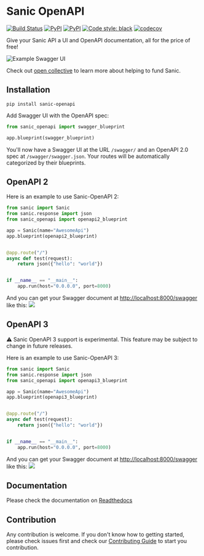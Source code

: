 # Sanic OpenAPI

[![Build Status](https://travis-ci.com/sanic-org/sanic-openapi.svg?branch=master)](https://travis-ci.com/sanic-org/sanic-openapi)
[![PyPI](https://img.shields.io/pypi/v/sanic-openapi.svg)](https://pypi.python.org/pypi/sanic-openapi/)
[![PyPI](https://img.shields.io/pypi/pyversions/sanic-openapi.svg)](https://pypi.python.org/pypi/sanic-openapi/)
[![Code style: black](https://img.shields.io/badge/code%20style-black-000000.svg)](https://github.com/python/black)
[![codecov](https://codecov.io/gh/sanic-org/sanic-openapi/branch/master/graph/badge.svg)](https://codecov.io/gh/sanic-org/sanic-openapi)

Give your Sanic API a UI and OpenAPI documentation, all for the price of free!

![Example Swagger UI](docs/_static/images/code-to-ui.png?raw=true "Swagger UI")

Check out [open collective](https://opencollective.com/sanic-org) to learn more about helping to fund Sanic.

[Try CodeStream]: https://alt-images.codestream.com/codestream_logo_sanicorg.png
[99]: https://codestream.com/?utm_source=github&amp;utm_campaign=sanicorg&amp;utm_medium=banner


## Installation

```shell
pip install sanic-openapi
```

Add Swagger UI with the OpenAPI spec:

```python
from sanic_openapi import swagger_blueprint

app.blueprint(swagger_blueprint)
```

You'll now have a Swagger UI at the URL `/swagger/` and an OpenAPI 2.0 spec at `/swagger/swagger.json`.
Your routes will be automatically categorized by their blueprints.

## OpenAPI 2

Here is an example to use Sanic-OpenAPI 2:

```python
from sanic import Sanic
from sanic.response import json
from sanic_openapi import openapi2_blueprint

app = Sanic(name="AwesomeApi")
app.blueprint(openapi2_blueprint)


@app.route("/")
async def test(request):
    return json({"hello": "world"})


if __name__ == "__main__":
    app.run(host="0.0.0.0", port=8000)

```

And you can get your Swagger document at <http://localhost:8000/swagger> like this:
![](docs/_static/images/hello_world_example.png)

## OpenAPI 3

⚠️ Sanic OpenAPI 3 support is experimental. This feature may be subject to change in future releases.

Here is an example to use Sanic-OpenAPI 3:

```python
from sanic import Sanic
from sanic.response import json
from sanic_openapi import openapi3_blueprint

app = Sanic(name="AwesomeApi")
app.blueprint(openapi3_blueprint)


@app.route("/")
async def test(request):
    return json({"hello": "world"})


if __name__ == "__main__":
    app.run(host="0.0.0.0", port=8000)

```

And you can get your Swagger document at <http://localhost:8000/swagger> like this:
![](docs/_static/images3/hello_world_example.png)

## Documentation

Please check the documentation on [Readthedocs](https://sanic-openapi.readthedocs.io)

## Contribution

Any contribution is welcome. If you don't know how to getting started, please check issues first and check our [Contributing Guide](CONTRIBUTING.md) to start you contribution.
